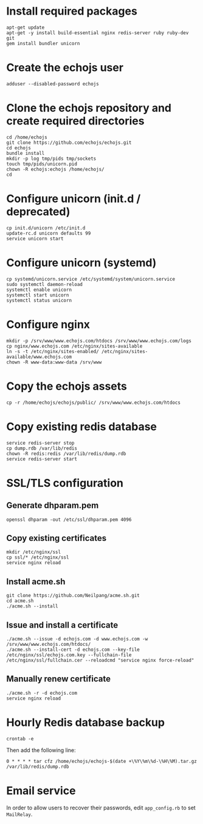 # Install required packages

	apt-get update
	apt-get -y install build-essential nginx redis-server ruby ruby-dev git
	gem install bundler unicorn

# Create the echojs user

	adduser --disabled-password echojs

# Clone the echojs repository and create required directories

	cd /home/echojs
	git clone https://github.com/echojs/echojs.git
	cd echojs
	bundle install
	mkdir -p log tmp/pids tmp/sockets
	touch tmp/pids/unicorn.pid
	chown -R echojs:echojs /home/echojs/
	cd

# Configure unicorn (init.d / deprecated)

	cp init.d/unicorn /etc/init.d
	update-rc.d unicorn defaults 99
	service unicorn start

# Configure unicorn (systemd)

	cp systemd/unicorn.service /etc/systemd/system/unicorn.service
	sudo systemctl daemon-reload
	systemctl enable unicorn
	systemctl start unicorn
	systemctl status unicorn

# Configure nginx

	mkdir -p /srv/www/www.echojs.com/htdocs /srv/www/www.echojs.com/logs
	cp nginx/www.echojs.com /etc/nginx/sites-available
	ln -s -t /etc/nginx/sites-enabled/ /etc/nginx/sites-available/www.echojs.com
	chown -R www-data:www-data /srv/www

# Copy the echojs assets

	cp -r /home/echojs/echojs/public/ /srv/www/www.echojs.com/htdocs

# Copy existing redis database

	service redis-server stop
	cp dump.rdb /var/lib/redis
	chown -R redis:redis /var/lib/redis/dump.rdb
	service redis-server start

# SSL/TLS configuration

## Generate dhparam.pem

	openssl dhparam -out /etc/ssl/dhparam.pem 4096

## Copy existing certificates

	mkdir /etc/nginx/ssl
	cp ssl/* /etc/nginx/ssl
	service nginx reload

## Install acme.sh

	git clone https://github.com/Neilpang/acme.sh.git
	cd acme.sh
	./acme.sh --install

## Issue and install a certificate

	./acme.sh --issue -d echojs.com -d www.echojs.com -w /srv/www/www.echojs.com/htdocs/
	./acme.sh --install-cert -d echojs.com --key-file /etc/nginx/ssl/echojs.com.key --fullchain-file /etc/nginx/ssl/fullchain.cer --reloadcmd "service nginx force-reload"

## Manually renew certificate

	./acme.sh -r -d echojs.com
	service nginx reload

# Hourly Redis database backup

	crontab -e

Then add the following line:

	0 * * * * tar cfz /home/echojs/echojs-$(date +\%Y\%m\%d-\%H\%M).tar.gz /var/lib/redis/dump.rdb

# Email service

In order to allow users to recover their passwords, edit `app_config.rb` to
set `MailRelay`.
